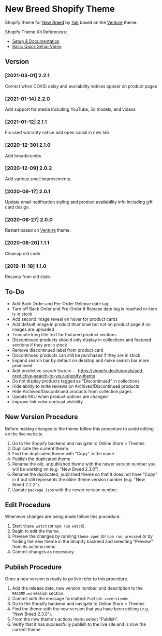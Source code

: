 # New Breed Shopify Theme

Shopify theme for [New Breed](https://newbreedpb.com) by [Yak](https://isaacyakl.com) based on the [Venture](https://themes.shopify.com/themes/venture/styles/snowboards) theme.

Shopify Theme Kit References:

-  [Setup & Documentation](https://shopify.github.io/themekit/)
-  [Basic Quick Setup Video](https://www.youtube.com/watch?v=SWqeAM8MCFU)

## Version

### [2021-03-01] 2.2.1

Correct when COVID delay and availability notices appear on product pages

### [2021-01-14] 2.2.0

Add support for media including YouTube, 3d models, and videos

### [2021-01-12] 2.1.1

Fix used warranty notice and open social in new tab

### [2020-12-30] 2.1.0

Add breadcrumbs

### [2020-12-09] 2.0.2

Add various small improvements.

### [2020-09-17] 2.0.1

Update email notification styling and product availability info including gift card design.

### [2020-08-27] 2.0.0

Restart based on [Venture](https://themes.shopify.com/themes/venture/styles/snowboards) theme.

### [2020-08-20] 1.1.1

Cleanup old code.

### [2019-11-18] 1.1.0

Revamp from old style.

## To-Do

-  Add Back Order and Pre-Order Release date tag
-  Turn off Back Order and Pre-Order if Release date tag is reached or item is in stock
-  Add second image reveal on hover for product cards
-  Add default image in product thumbnail but not on product page if no images are uploaded
-  Truncate long title text for featured product sections
-  Discontinued products should only display in collections and featured sections if they are in stock
-  Remove discontinued label from product card
-  Discontinued products can still be purchased if they are in stock
-  Expand search bar by default on desktop and make search bar more prominent
-  Add predictive search feature — https://shopify.dev/tutorials/add-predictive-search-to-your-shopify-theme
-  Do not display products tagged as "Discontinued" in collections
-  Hide ability to write reviews on Archived/Discontinued products
-  Hide Archived/Discontinued products from collection pages
-  Update SKU when product options are changed
-  Improve link color contrast visibility

## New Version Procedure

Before making changes to the theme follow this procedure to avoid editing on the live website.

1. Go to the Shopify backend and navigate to Online Store > Themes.
2. Duplicate the current theme.
3. Find the duplicated theme with "Copy" in the name.
4. Publish the duplicated theme.
5. Rename the old, unpublished theme with the newer version number you will be working on (e.g. "New Breed 2.3.0").
6. Rename the duplicated, published theme so that it does not have "Copy" in it but still represents the older theme version number (e.g. "New Breed 2.2.2").
7. Update `package.json` with the newer version number.

## Edit Procedure

Whenever changes are being made follow this procedure.

1. Start `theme watch` (or `npm run watch`).
2. Begin to edit the theme.
3. Preview the changes by running `theme open` (or `npm run preview`) or by finding the new theme in the Shopify backend and selecting "Preview" from its actions menu.
4. Commit changes as necessary.

## Publish Procedure

Once a new version is ready to go live refer to this procedure.

1. Add the release date, new version number, and description to the `README.md` version section.
2. Commit with the message formatted: `Publish v<version#>`.
3. Go to the Shopify backend and navigate to Online Store > Themes.
4. Find the theme with the new version that you have been editing (e.g. "New Breed 2.3.0").
5. From the new theme's actions menu select "Publish".
6. Verify that it has successfully publish to the live site and is now the current theme.

